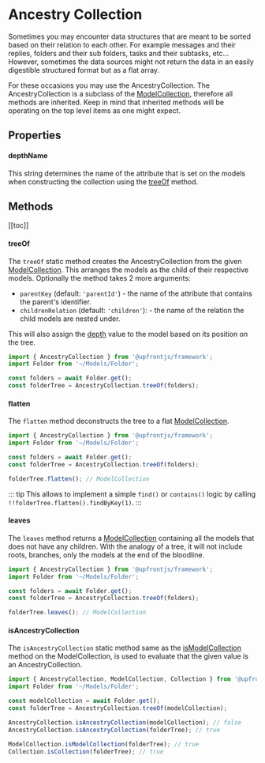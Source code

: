 # Ancestry Collection

Sometimes you may encounter data structures that are meant to be sorted based on their relation to each other. For example messages and their replies, folders and their sub folders, tasks and their subtasks, etc... However, sometimes the data sources might not return the data in an easily digestible structured format but as a flat array.

For these occasions you may use the AncestryCollection. The AncestryCollection is a subclass of the [ModelCollection](./model-collection.md), therefore all methods are inherited. Keep in mind that inherited methods will be operating on the top level items as one might expect.

## Properties

#### depthName
<Badge text="static" type="warning"/>

This string determines the name of the attribute that is set on the models when constructing the collection using the [treeOf](#treeof) method.

## Methods

[[toc]]

#### treeOf
<Badge text="static" type="warning"/>

The `treeOf` static method creates the AncestryCollection from the given [ModelCollection](./model-collection.md). This arranges the models as the child of their respective models.
Optionally the method takes 2 more arguments:
- `parentKey` (default: `'parentId'`) -  the name of the attribute that contains the parent's identifier.
- `childrenRelation` (default: `'children'`): - the name of the relation the child models are nested under.

This will also assign the [depth](#depthname) value to the model based on its position on the tree.
```js
import { AncestryCollection } from '@upfrontjs/framework';
import Folder from '~/Models/Folder';

const folders = await Folder.get();
const folderTree = AncestryCollection.treeOf(folders);
```

#### flatten

The `flatten` method deconstructs the tree to a flat [ModelCollection](./model-collection.md).

```js
import { AncestryCollection } from '@upfrontjs/framework';
import Folder from '~/Models/Folder';

const folders = await Folder.get();
const folderTree = AncestryCollection.treeOf(folders);

folderTree.flatten(); // ModelCollection
```

::: tip
This allows to implement a simple `find()` or `contains()` logic by calling `!!folderTree.flatten().findByKey(1)`.
:::

#### leaves

The `leaves` method returns a [ModelCollection](./model-collection.md) containing all the models that does not have any children. With the analogy of a tree, it will not include roots, branches, only the models at the end of the bloodline.

```js
import { AncestryCollection } from '@upfrontjs/framework';
import Folder from '~/Models/Folder';

const folders = await Folder.get();
const folderTree = AncestryCollection.treeOf(folders);

folderTree.leaves(); // ModelCollection
```

#### isAncestryCollection
<Badge text="static" type="warning"/>

The `isAncestryCollection` static method same as the [isModelCollection](./model-collection.md#ismodelcollection) method on the ModelCollection, is used to evaluate that the given value is an AncestryCollection.
```js
import { AncestryCollection, ModelCollection, Collection } from '@upfrontjs/framework';
import Folder from '~/Models/Folder';

const modelCollection = await Folder.get();
const folderTree = AncestryCollection.treeOf(modelCollection);

AncestryCollection.isAncestryCollection(modelCollection); // false
AncestryCollection.isAncestryCollection(folderTree); // true

ModelCollection.isModelCollection(folderTree); // true
Collection.isCollection(folderTree); // true
```
